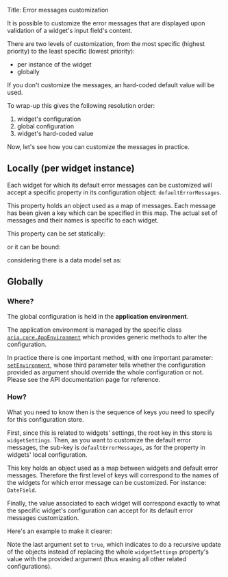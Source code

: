 Title: Error messages customization



It is possible to customize the error messages that are displayed upon validation of a widget's input field's content.

There are two levels of customization, from the most specific (highest priority) to the least specific (lowest priority): 

- per instance of the widget
- globally

If you don't customize the messages, an hard-coded default value will be used.

To wrap-up this gives the following resolution order: 

1. widget's configuration
2. global configuration
3. widget's hard-coded value

Now, let's see how you can customize the messages in practice.

## Locally (per widget instance)

Each widget for which its default error messages can be customized will accept a specific property in its configuration object: `defaultErrorMessages`.

This property holds an object used as a map of messages. Each message has been given a key which can be specified in this map. The actual set of messages and their names is specific to each widget.

This property can be set statically:
 
<script src='%SNIPPETS_SERVER_URL%/snippets/github.com/ariatemplates/documentation-code/snippets/widgets/DefaultErrorMessages.tpl?tag=static&lang=at&outdent=true'></script>

or it can be bound: 

<script src='%SNIPPETS_SERVER_URL%/snippets/github.com/ariatemplates/documentation-code/snippets/widgets/DefaultErrorMessages.tpl?tag=bound&lang=at&outdent=true'></script>

considering there is a data model set as: 

<script src='%SNIPPETS_SERVER_URL%/snippets/github.com/ariatemplates/documentation-code/snippets/widgets/DefaultErrorMessagesScript.js?tag=datamodel&lang=at&outdent=true'></script>

## Globally

### Where?

The global configuration is held in the __application environment__.

The application environment is managed by the specific class [`aria.core.AppEnvironment`](http://ariatemplates.com/aria/guide/apps/apidocs/#aria.core.AppEnvironment) which provides generic methods to alter the configuration.

In practice there is one important method, with one important parameter: [`setEnvironment`](http://ariatemplates.com/aria/guide/apps/apidocs/#aria.core.AppEnvironment:setEnvironment:method), whose third parameter tells whether the configuration provided as argument should override the whole configuration or not. Please see the API documentation page for reference.

### How?

What you need to know then is the sequence of keys you need to specify for this configuration store.

First, since this is related to widgets' settings, the root key in this store is `widgetSettings`. Then, as you want to customize the default error messages, the sub-key is `defaultErrorMessages`, as for the property in widgets' local configuration.

This key holds an object used as a map between widgets and default error messages. Therefore the first level of keys will correspond to the names of the widgets for which error message can be customized. For instance: `DateField`.

Finally, the value associated to each widget will correspond exactly to what the specific widget's configuration can accept for its default error messages customization.

Here's an example to make it clearer: 

<script src='%SNIPPETS_SERVER_URL%/snippets/github.com/ariatemplates/documentation-code/snippets/widgets/DefaultErrorMessagesScript.js?tag=global&lang=at&outdent=true'></script>

Note the last argument set to `true`, which indicates to do a recursive update of the objects instead of replacing the whole `widgetSettings` property's value with the provided argument (thus erasing all other related configurations).
